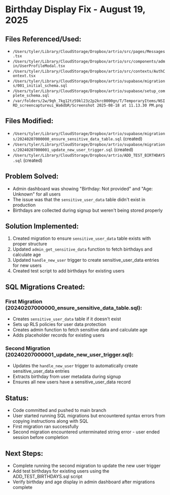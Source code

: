 # Birthday Display Fix - August 19, 2025

## Files Referenced/Used:
- `/Users/tyler/Library/CloudStorage/Dropbox/artrio/src/pages/Messages.tsx`
- `/Users/tyler/Library/CloudStorage/Dropbox/artrio/src/components/admin/UserProfileModal.tsx`
- `/Users/tyler/Library/CloudStorage/Dropbox/artrio/src/contexts/AuthContext.tsx`
- `/Users/tyler/Library/CloudStorage/Dropbox/artrio/supabase/migrations/001_initial_schema.sql`
- `/Users/tyler/Library/CloudStorage/Dropbox/artrio/supabase/setup_complete_schema.sql`
- `/var/folders/2w/9qh_7kg12tz59kl23z2p2krc0000gn/T/TemporaryItems/NSIRD_screencaptureui_Wa6dbR/Screenshot 2025-08-18 at 11.13.30 PM.png`

## Files Modified:
- `/Users/tyler/Library/CloudStorage/Dropbox/artrio/supabase/migrations/20240207000000_ensure_sensitive_data_table.sql` (created)
- `/Users/tyler/Library/CloudStorage/Dropbox/artrio/supabase/migrations/20240207000001_update_new_user_trigger.sql` (created)
- `/Users/tyler/Library/CloudStorage/Dropbox/artrio/ADD_TEST_BIRTHDAYS.sql` (created)

## Problem Solved:
- Admin dashboard was showing "Birthday: Not provided" and "Age: Unknown" for all users
- The issue was that the `sensitive_user_data` table didn't exist in production
- Birthdays are collected during signup but weren't being stored properly

## Solution Implemented:
1. Created migration to ensure `sensitive_user_data` table exists with proper structure
2. Updated `admin_get_sensitive_data` function to fetch birthdays and calculate age
3. Updated `handle_new_user` trigger to create sensitive_user_data entries for new users
4. Created test script to add birthdays for existing users

## SQL Migrations Created:

### First Migration (20240207000000_ensure_sensitive_data_table.sql):
- Creates `sensitive_user_data` table if it doesn't exist
- Sets up RLS policies for user data protection
- Creates admin function to fetch sensitive data and calculate age
- Adds placeholder records for existing users

### Second Migration (20240207000001_update_new_user_trigger.sql):
- Updates the `handle_new_user` trigger to automatically create sensitive_user_data entries
- Extracts birthday from user metadata during signup
- Ensures all new users have a sensitive_user_data record

## Status:
- Code committed and pushed to main branch
- User started running SQL migrations but encountered syntax errors from copying instructions along with SQL
- First migration ran successfully
- Second migration encountered unterminated string error - user ended session before completion

## Next Steps:
- Complete running the second migration to update the new user trigger
- Add test birthdays for existing users using the ADD_TEST_BIRTHDAYS.sql script
- Verify birthday and age display in admin dashboard after migrations complete
